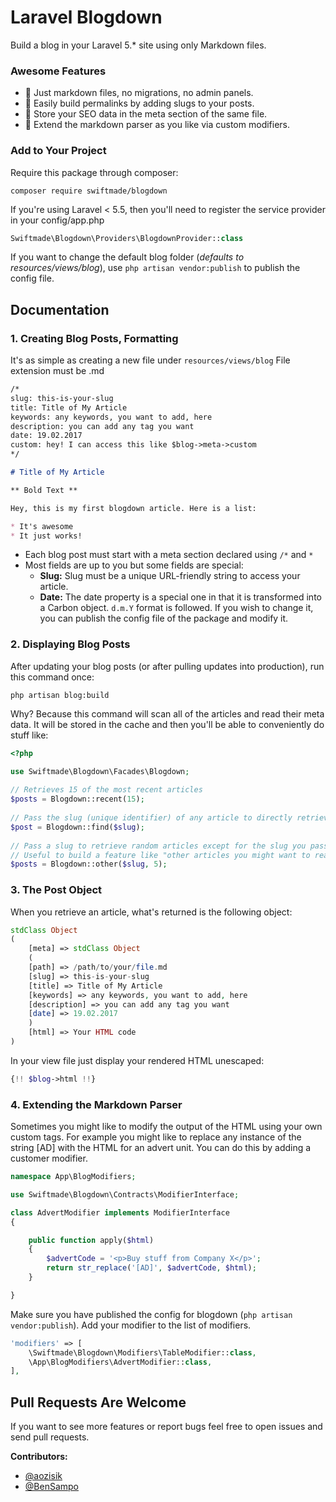 Laravel Blogdown
=====================

Build a blog in your Laravel 5.* site using only Markdown files.

### Awesome Features

* 📝 Just markdown files, no migrations, no admin panels.
* 🔗 Easily build permalinks by adding slugs to your posts.
* 🧭 Store your SEO data in the meta section of the same file.
* 💉 Extend the markdown parser as you like via custom modifiers.

### Add to Your Project

Require this package through composer:

```
composer require swiftmade/blogdown
```

If you're using Laravel < 5.5, then you'll need to register the service provider in your config/app.php

```php
Swiftmade\Blogdown\Providers\BlogdownProvider::class
```
	
If you want to change the default blog folder (*defaults to resources/views/blog*), use `php artisan vendor:publish` to publish the config file.

## Documentation

### 1. Creating Blog Posts, Formatting

It's as simple as creating a new file under `resources/views/blog` File extension must be .md 

```markdown
/*
slug: this-is-your-slug
title: Title of My Article
keywords: any keywords, you want to add, here
description: you can add any tag you want
date: 19.02.2017
custom: hey! I can access this like $blog->meta->custom
*/

# Title of My Article

** Bold Text **

Hey, this is my first blogdown article. Here is a list:

* It's awesome
* It just works!
```

* Each blog post must start with a meta section declared using `/*` and `*`
* Most fields are up to you but some fields are special:
	* **Slug:** Slug must be a unique URL-friendly string to access your article.
	* **Date:** The date property is a special one in that it is transformed into a Carbon object. `d.m.Y` format is followed. If you wish to change it, you can publish the config file of the package and modify it.


### 2. Displaying Blog Posts

After updating your blog posts (or after pulling updates into production), run this command once:

```
php artisan blog:build
```

Why? Because this command will scan all of the articles and read their meta data. It will be stored in the cache and then you'll be able to conveniently do stuff like:

```php
<?php

use Swiftmade\Blogdown\Facades\Blogdown;
	
// Retrieves 15 of the most recent articles
$posts = Blogdown::recent(15);
	
// Pass the slug (unique identifier) of any article to directly retrieve it.
$post = Blogdown::find($slug);
	
// Pass a slug to retrieve random articles except for the slug you passed in.
// Useful to build a feature like "other articles you might want to read"
$posts = Blogdown::other($slug, 5);
```	

### 3. The Post Object

When you retrieve an article, what's returned is the following object:


```php
stdClass Object
(
    [meta] => stdClass Object
    (
	[path] => /path/to/your/file.md
	[slug] => this-is-your-slug
	[title] => Title of My Article
	[keywords] => any keywords, you want to add, here
	[description] => you can add any tag you want
	[date] => 19.02.2017
    )
    [html] => Your HTML code
)
```

In your view file just display your rendered HTML unescaped:

```php
{!! $blog->html !!}
```

### 4. Extending the Markdown Parser

Sometimes you might like to modify the output of the HTML using your own custom tags. For example you might like to replace any instance of the string [AD] with the HTML for an advert unit. You can do this by adding a customer modifier.

```php
namespace App\BlogModifiers;

use Swiftmade\Blogdown\Contracts\ModifierInterface;

class AdvertModifier implements ModifierInterface
{

    public function apply($html)
    {
        $advertCode = '<p>Buy stuff from Company X</p>';
        return str_replace('[AD]', $advertCode, $html);
    }

}
```

Make sure you have published the config for blogdown (`php artisan vendor:publish`). Add your modifier to the list of modifiers.

```php
'modifiers' => [
	\Swiftmade\Blogdown\Modifiers\TableModifier::class,
	\App\BlogModifiers\AdvertModifier::class,
],
```
	
## Pull Requests Are Welcome

If you want to see more features or report bugs feel free to open issues and send pull requests.

**Contributors:**

* [@aozisik](https://github.com/aozisik)
* [@BenSampo](https://github.com/BenSampo)
